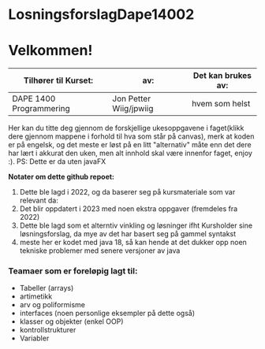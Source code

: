 # LosningsforslagDape14002

# Velkommen! 

|Tilhører til Kurset:| av:                    | Det kan brukes av:|
|--|------------------------|-------------------|
|DAPE 1400 Programmering| Jon Petter Wiig/jpwiig |hvem som helst|


Her kan du titte deg gjennom de forskjellige ukesoppgavene i faget(klikk dere gjennom mappene i forhold til hva som står på canvas), merk at koden er på engelsk, og det meste er løst på en litt "alternativ" måte enn det dere har lært i akkurat den uken, men alt innhold skal være innenfor faget, enjoy :). PS: Dette er da uten javaFX

**Notater om dette github repoet:**
  
1. Dette ble lagd i 2022, og da baserer seg på kursmateriale som var relevant  da: 
2. Det blir oppdatert i 2023 med noen ekstra oppgaver (fremdeles fra 2022)
3. Dette ble lagd som et alterntiv vinkling og løsninger ifht Kursholder sine løsningsforslag, da mye av det har basert seg på gammel syntakst
4. meste her er kodet med java 18, så kan hende at det dukker opp noen tekniske problemer med senere versjoner av java
### Teamaer som er foreløpig lagt til: 

 - Tabeller (arrays)
 - artimetikk
 - arv og poliformisme
 - interfaces (noen personlige eksempler på dette også)
 - klasser og objekter (enkel OOP)
 - kontrollstrukturer 
 - Variabler